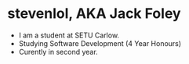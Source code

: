 # stevenlol, AKA Jack Foley
- I am a student at SETU Carlow.
- Studying Software Development (4 Year Honours)
- Curently in second year.
